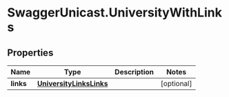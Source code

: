 # SwaggerUnicast.UniversityWithLinks

## Properties

Name | Type | Description | Notes
------------ | ------------- | ------------- | -------------
**links** | [**UniversityLinksLinks**](UniversityLinksLinks.md) |  | [optional] 


